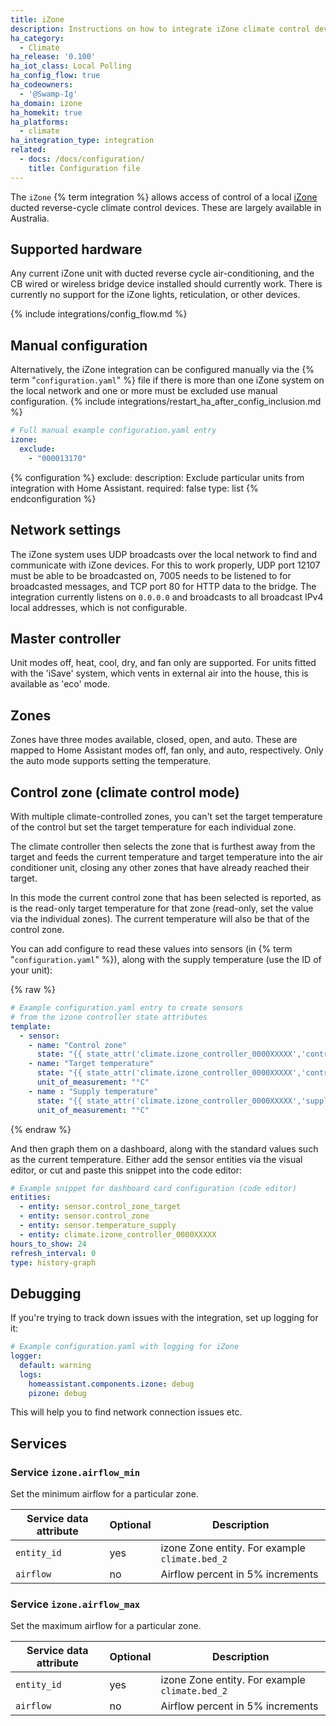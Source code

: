 ```yaml
---
title: iZone
description: Instructions on how to integrate iZone climate control devices with Home Assistant.
ha_category:
  - Climate
ha_release: '0.100'
ha_iot_class: Local Polling
ha_config_flow: true
ha_codeowners:
  - '@Swamp-Ig'
ha_domain: izone
ha_homekit: true
ha_platforms:
  - climate
ha_integration_type: integration
related:
  - docs: /docs/configuration/
    title: Configuration file
---
```


The `iZone` {% term integration %} allows access of control of a local [iZone](https://izone.com.au/) ducted reverse-cycle climate control devices. These are largely available in Australia.

## Supported hardware

Any current iZone unit with ducted reverse cycle air-conditioning, and the CB wired or wireless bridge device installed should currently work. There is currently no support for the iZone lights, reticulation, or other devices.

{% include integrations/config_flow.md %}

## Manual configuration

Alternatively, the iZone integration can be configured manually via the
{% term "`configuration.yaml`" %} file if there is more than one iZone system on the local
network and one or more must be excluded use manual configuration.
{% include integrations/restart_ha_after_config_inclusion.md %}

```yaml
# Full manual example configuration.yaml entry
izone:
  exclude:
    - "000013170"
```

{% configuration %}
exclude:
  description: Exclude particular units from integration with Home Assistant.
  required: false
  type: list
{% endconfiguration %}

## Network settings

The iZone system uses UDP broadcasts over the local network to find and communicate with iZone devices. For this to work properly, UDP port  12107 must be able to be broadcasted on, 7005 needs to be listened to for broadcasted messages, and TCP port 80 for HTTP data to the bridge. The integration currently listens on `0.0.0.0` and broadcasts to all broadcast IPv4 local addresses, which is not configurable.

## Master controller

Unit modes off, heat, cool, dry, and fan only are supported. For units fitted with the 'iSave' system, which vents in external air into the house, this is available as 'eco' mode.

## Zones

Zones have three modes available, closed, open, and auto. These are mapped to Home Assistant modes off, fan only, and auto, respectively. Only the auto mode supports setting the temperature.

## Control zone (climate control mode)

With multiple climate-controlled zones, you can't set the target temperature of the control but set the target temperature
for each individual zone.

The climate controller then selects the zone that is furthest away from the target and feeds the current temperature and
target temperature into the air conditioner unit, closing any other zones that have already reached their target.

In this mode the current control zone that has been selected is reported, as is the read-only target temperature for that 
zone (read-only, set the value via the individual zones). The current temperature will also be that of the control
zone.

You can add configure to read these values into sensors (in {% term "`configuration.yaml`" %}), 
along with the supply temperature (use the ID of your unit):

{% raw %}

```yaml
# Example configuration.yaml entry to create sensors
# from the izone controller state attributes
template:
  - sensor:
    - name: "Control zone"
      state: "{{ state_attr('climate.izone_controller_0000XXXXX','control_zone_name') }}"
    - name: "Target temperature"
      state: "{{ state_attr('climate.izone_controller_0000XXXXX','control_zone_setpoint') }}"
      unit_of_measurement: "°C" 
    - name : "Supply temperature"
      state: "{{ state_attr('climate.izone_controller_0000XXXXX','supply_temperature') }}"
      unit_of_measurement: "°C"
```

{% endraw %}

And then graph them on a dashboard, along with the standard values such as the current temperature. Either add the sensor entities via the visual editor, or cut and paste this
snippet into the code editor:

```yaml
# Example snippet for dashboard card configuration (code editor)
entities:
  - entity: sensor.control_zone_target
  - entity: sensor.control_zone
  - entity: sensor.temperature_supply
  - entity: climate.izone_controller_0000XXXXX
hours_to_show: 24
refresh_interval: 0
type: history-graph
```

## Debugging

If you're trying to track down issues with the integration, set up logging for it:

```yaml
# Example configuration.yaml with logging for iZone
logger:
  default: warning
  logs:
    homeassistant.components.izone: debug
    pizone: debug
```

This will help you to find network connection issues etc.

## Services

### Service `izone.airflow_min`

Set the minimum airflow for a particular zone.

| Service data attribute | Optional | Description                                    |
| ---------------------- | -------- | ---------------------------------------------- |
| `entity_id`            | yes      | izone Zone entity. For example `climate.bed_2` |
| `airflow`              | no       | Airflow percent in 5% increments               |

### Service `izone.airflow_max`

Set the maximum airflow for a particular zone.

| Service data attribute | Optional | Description                                    |
| ---------------------- | -------- | ---------------------------------------------- |
| `entity_id`            | yes      | izone Zone entity. For example `climate.bed_2` |
| `airflow`              | no       | Airflow percent in 5% increments               |
